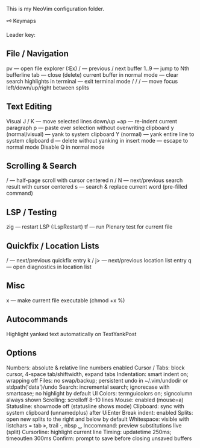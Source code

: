 This is my NeoVim configuration folder.

🗝️ Keymaps

Leader key: <Space>

## File / Navigation
<leader>pv — open file explorer (:Ex)
<S-h> / <S-l> — previous / next buffer
<leader>1..9 — jump to Nth bufferline tab
<C-q> — close (delete) current buffer
<Esc> in normal mode — clear search highlights
<Esc><Esc> in terminal — exit terminal mode
<C-h> / <C-j> / <C-k> / <C-l> — move focus left/down/up/right between splits

## Text Editing
Visual J / K — move selected lines down/up
=ap — re-indent current paragraph
<leader>p — paste over selection without overwriting clipboard
<leader>y (normal/visual) — yank to system clipboard
<leader>Y (normal) — yank entire line to system clipboard
<leader>d — delete without yanking
<C-c> in insert mode — escape to normal mode
Disable Q in normal mode

## Scrolling & Search
<C-d> / <C-u> — half-page scroll with cursor centered
n / N — next/previous search result with cursor centered
<leader>s — search & replace current word (pre-filled command)

## LSP / Testing
<leader>zig — restart LSP (:LspRestart)
<leader>tf — run Plenary test for current file

## Quickfix / Location Lists
<C-k> / <C-j> — next/previous quickfix entry
<leader>k / <leader>j> — next/previous location list entry
<leader>q — open diagnostics in location list

## Misc
<leader>x — make current file executable (chmod +x %)

## Autocommands
Highlight yanked text automatically on TextYankPost

## Options
Numbers: absolute & relative line numbers enabled
Cursor / Tabs: block cursor, 4-space tab/shiftwidth, expand tabs
Indentation: smart indent on; wrapping off
Files: no swap/backup; persistent undo in ~/.vim/undodir or stdpath('data')/undo
Search: incremental search; ignorecase with smartcase; no highlight by default
UI Colors: termguicolors on; signcolumn always shown
Scrolling: scrolloff 8–10 lines
Mouse: enabled (mouse=a)
Statusline: showmode off (statusline shows mode)
Clipboard: sync with system clipboard (unnamedplus) after UiEnter
Break indent: enabled
Splits: open new splits to the right and below by default
Whitespace: visible with listchars = tab », trail ·, nbsp ␣
Inccommand: preview substitutions live (split)
Cursorline: highlight current line
Timing: updatetime 250ms; timeoutlen 300ms
Confirm: prompt to save before closing unsaved buffers
